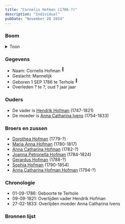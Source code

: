 ```yaml
---
title: "Cornelis Hofman (1786-?)"
description: "Individual"
pubDate: "November 20 2024"
---
```


### Boom
<details><summary>Toon</summary>

![test](https://www.plantuml.com/plantuml/svg/bP9BRy8m3CVl-HJMEEo411GeGuZdMh4TfabmHsbhQDOqgUAm2Kryzvd71jfXOZVBzj_--J4cBvtVbbfGeKmbdImXaMcnSNPhifdLre5tqX27q7YHgmmXLIxLUBAnhFmEIYmJT7HoaKU7rkyg55TLKos9u5C0mDIw3DqoLsbXa6WmAAKomo44OY_4FRmUMv4uAUxcQ3Ad2fZRTIdD7KY2fqQZqGa1Qb4GT-8fL_rSAzJP7WRzH2QxLMAzrzWVGZDiXwmq7eqYmgiyAhPQhwJ9LgcpH8bb51Oym29wXMQlrRoMxRzX9iP8c4cVIwVOUdf7GnUa7YF5qoY8WZ-GWYOyJrwOhDF-5rahX3YQCbeGmCBRgk9qzLPSs0Rz3ymoPJQ7v0OyHZDk4lQEU37ZyKWrhJQvtw7MzeCHz-AyoNhzd27ESrmSPoKx3g5kMtotcrbdK2lwVPXk6tukUiE1JliEUrrOeikjlc4J8nWTFcNCZy6V-mK0)
</details>

### Gegevens
- Naam: Cornelis Hofman <sup><a href="../s00080/" style="text-decoration:none" title="Doopinschrijving Cornelis Hofman 02-09-1786">:link:</a></sup>
- Geslacht: Mannelijk
- Geboren 1 SEP 1786 te Terhole <sup><a href="../s00080/" style="text-decoration:none" title="Doopinschrijving Cornelis Hofman 02-09-1786">:link:</a></sup>
- Overleden ? te ?, oud ? jaar jaar 

### Ouders
- De vader is [Hendrik Hofman](../i00057/) (1747-1821)
- De moeder is [Anna Catharina Ivens](../i00058/) (1754-1833)

### Broers en zussen
- [Dorothea Hofman](../i00059/) (1779-?)
- [Maria Anna Hofman](../i00060/) (1780-1817)
- [Anna Catharina Hofman](../i00061/) (1782-?)
- [Joanna Petronella Hofman](../i00063/) (1784-1824)
- [Gerardus Hofman](../i00065/) (1788-?)
- [Sophia Hofman](../i00066/) (1790-1854)
- [Anna Catharina Hofman Hofman](../i00067/) (1794-?)

### Chronologie
- 01-09-1786: Geboorte te Terhole
- 09-09-1821: Overlijden vader Hendrik Hofman
- 27-02-1833: Overlijden moeder Anna Catharina Ivens

### Bronnen lijst